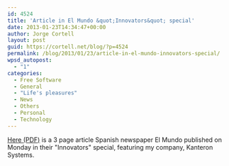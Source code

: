 ```yaml
---
id: 4524
title: 'Article in El Mundo &quot;Innovators&quot; special'
date: 2013-01-23T14:34:47+00:00
author: Jorge Cortell
layout: post
guid: https://cortell.net/blog/?p=4524
permalink: /blog/2013/01/23/article-in-el-mundo-innovators-special/
wpsd_autopost:
  - "1"
categories:
  - Free Software
  - General
  - "Life's pleasures"
  - News
  - Others
  - Personal
  - Technology
---
```

<a title="https://issuu.com/kanteron/docs/inno21ene?mode=window" href="https://issuu.com/kanteron/docs/inno21ene?mode=window" target="_blank">Here (PDF)</a> is a 3 page article Spanish newspaper El Mundo published on Monday in their "Innovators" special, featuring my company, Kanteron Systems.</p>